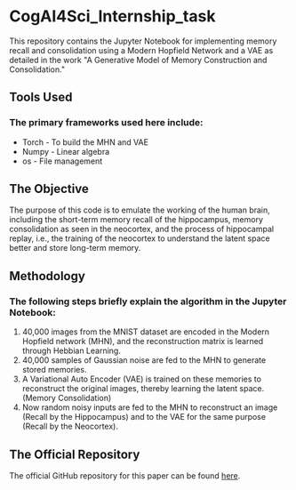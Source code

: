 # CogAI4Sci_Internship_task
This repository contains the Jupyter Notebook for implementing memory recall and consolidation using a Modern Hopfield Network and a VAE as detailed in the work "A Generative Model of Memory Construction and Consolidation."

## Tools Used
### The primary frameworks used here include:
* Torch - To build the MHN and VAE
* Numpy - Linear algebra
* os - File management

## The Objective
The purpose of this code is to emulate the working of the human brain, including the short-term memory recall of the hippocampus, memory consolidation as seen in the neocortex, and the process of hippocampal replay, i.e., the training of the neocortex to understand the latent space better and store long-term memory.

## Methodology
### The following steps briefly explain the algorithm in the Jupyter Notebook:
1. 40,000 images from the MNIST dataset are encoded in the Modern Hopfield network (MHN), and the reconstruction matrix is learned through Hebbian Learning.
2. 40,000 samples of Gaussian noise are fed to the MHN to generate stored memories.
3. A Variational Auto Encoder (VAE) is trained on these memories to reconstruct the original images, thereby learning the latent space. (Memory Consolidation)
4. Now random noisy inputs are fed to the MHN to reconstruct an image (Recall by the Hippocampus) and to the VAE for the same purpose (Recall by the Neocortex).

## The Official Repository
The official GitHub repository for this paper can be found [here](https://github.com/ellie-as/generative-memory).
